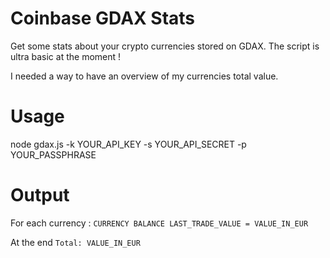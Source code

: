 # Coinbase GDAX Stats
Get some stats about your crypto currencies stored on GDAX.
The script is ultra basic at the moment !

I needed a way to have an overview of my currencies total value.

# Usage
node gdax.js -k YOUR_API_KEY -s YOUR_API_SECRET -p YOUR_PASSPHRASE

# Output 

For each currency : `CURRENCY BALANCE LAST_TRADE_VALUE = VALUE_IN_EUR`

At the end `Total: VALUE_IN_EUR`
